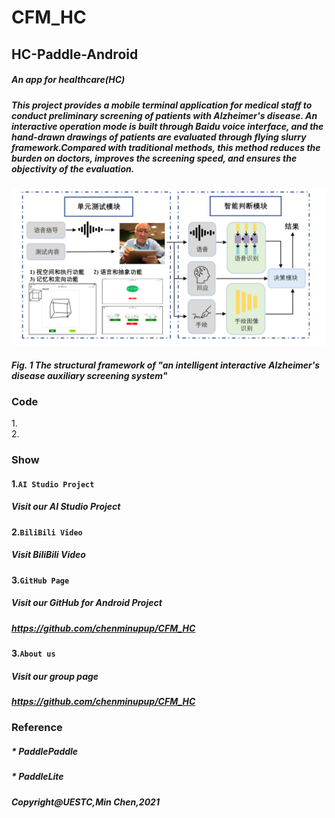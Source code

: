 # CFM_HC
## HC-Paddle-Android


##### An app for healthcare(HC)<br>
##### This project provides a mobile terminal application for medical staff to conduct preliminary screening of patients with Alzheimer's disease. An interactive operation mode is built through Baidu voice interface, and the hand-drawn drawings of patients are evaluated through flying slurry framework.Compared with traditional methods, this method reduces the burden on doctors, improves the screening speed, and ensures the objectivity of the evaluation.<br>


![Image text](系统结构图.png)
#####          Fig. 1 The structural framework of "an intelligent interactive Alzheimer's disease auxiliary screening system"

### Code

1.<br>
2.

### Show
#### 1.`AI Studio Project`<br>
#####  Visit our AI Studio Project<br>
#### 2.`BiliBili Video`<br>
#####  Visit BiliBili Video<br>
#### 3.`GitHub Page`<br>
#####  Visit our GitHub for Android Project<br>
#####  https://github.com/chenminupup/CFM_HC<br>
#### 3.`About us`<br>
#####  Visit our group page<br>
#####  https://github.com/chenminupup/CFM_HC<br>

### Reference
##### * PaddlePaddle
##### * PaddleLite

##### Copyright@UESTC,Min Chen,2021

